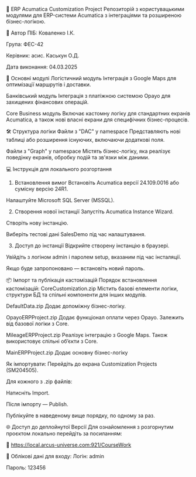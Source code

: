 📘 ERP Acumatica Customization Project
Репозиторій з користувацькими модулями для ERP-системи Acumatica з інтеграціями та розширеною бізнес-логікою.

👤 Автор
ПІБ: Коваленко І.К.

Група: ФЕС-42

Керівник: асис. Каськун О.Д.

Дата виконання: 04.03.2025

🧩 Основні модулі
Логістичний модуль
Інтеграція з Google Maps для оптимізації маршрутів і доставки.

Банківський модуль
Інтеграція з платіжною системою Opayo для захищених фінансових операцій.

Core Business модуль
Включає кастомну логіку для стандартних екранів Acumatica, а також нові власні екрани для специфічних бізнес-процесів.

🛠️ Структура логіки
Файли з "DAC" у namespace
Представляють нові таблиці або розширення існуючих, включаючи додаткові поля.

Файли з "Graph" у namespace
Містять бізнес-логіку, яка реалізує поведінку екранів, обробку подій та зв'язки між даними.

💻 Інструкція для локального розгортання
1. Встановлення вимог
Встановіть Acumatica версії 24.109.0016 або сумісну версію 24R1.

Налаштуйте Microsoft SQL Server (MSSQL).

2. Створення нової інстанції
Запустіть Acumatica Instance Wizard.

Створіть нову інстанцію.

Виберіть тестові дані SalesDemo під час налаштування.

3. Доступ до інстанції
Відкрийте створену інстанцію в браузері.

Увійдіть з логіном admin і паролем setup, вказаним під час інсталяції.

Якщо буде запропоновано — встановіть новий пароль.

📦 Імпорт та публікація кастомізацій
Порядок встановлення кастомізацій:
CoreCustomization.zip
Містить базові елементи логіки, структури БД та спільні компоненти для інших модулів.

DefaultData.zip
Додає допоміжну бізнес-логіку.

OpayoERPProject.zip
Додає функціонал оплати через Opayo. Залежить від базової логіки з Core.

MileageERPProject.zip
Реалізує інтеграцію з Google Maps. Також використовує спільні об’єкти з Core.

MainERPProject.zip
Додає основну бізнес-логіку

Як імпортувати:
Перейдіть до екрана Customization Projects (SM204505).

Для кожного з .zip файлів:

Натисніть Import.

Після імпорту — Publish.

Публікуйте в наведеному вище порядку, по одному за раз.



🌐 Доступ до деплойнутої Версії
Для ознайомлення з розгорнутим проєктом локально перейдіть за посиланням:

🔗 https://local.arcus-universe.com:921/CourseWork

🔐 Облікові дані для входу:
Логін: admin

Пароль: 123456
